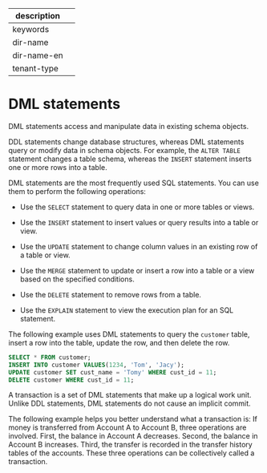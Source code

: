|description||
|---|---|
|keywords||
|dir-name||
|dir-name-en||
|tenant-type||

# DML statements

DML statements access and manipulate data in existing schema objects.

DDL statements change database structures, whereas DML statements query or modify data in schema objects. For example, the `ALTER TABLE` statement changes a table schema, whereas the `INSERT` statement inserts one or more rows into a table.

DML statements are the most frequently used SQL statements. You can use them to perform the following operations:

* Use the `SELECT` statement to query data in one or more tables or views.

* Use the `INSERT` statement to insert values or query results into a table or view.

* Use the `UPDATE` statement to change column values in an existing row of a table or view.

* Use the `MERGE` statement to update or insert a row into a table or a view based on the specified conditions.

* Use the `DELETE` statement to remove rows from a table.

* Use the `EXPLAIN` statement to view the execution plan for an SQL statement.

The following example uses DML statements to query the `customer` table, insert a row into the table, update the row, and then delete the row.

```sql
SELECT * FROM customer;
INSERT INTO customer VALUES(1234, 'Tom', 'Jacy');
UPDATE customer SET cust_name = 'Tomy' WHERE cust_id = 11;
DELETE customer WHERE cust_id = 11;
```

A transaction is a set of DML statements that make up a logical work unit. Unlike DDL statements, DML statements do not cause an implicit commit.

The following example helps you better understand what a transaction is: If money is transferred from Account A to Account B, three operations are involved. First, the balance in Account A decreases. Second, the balance in Account B increases. Third, the transfer is recorded in the transfer history tables of the accounts. These three operations can be collectively called a transaction.
